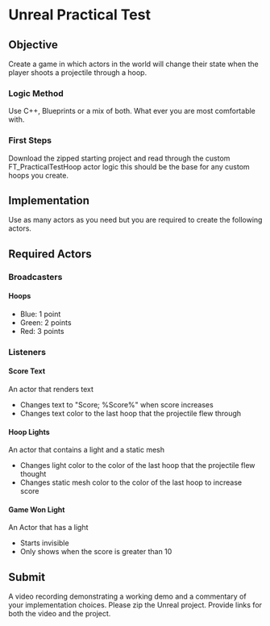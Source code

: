 # Unreal Practical Test

## Objective
Create a game in which actors in the world will change their state when the player shoots a projectile through a hoop.

### Logic Method
Use C++, Blueprints or a mix of both.  What ever you are most comfortable with.

### First Steps
Download the zipped starting project and read through the custom FT_PracticalTestHoop actor logic this should be the base for any custom hoops you create. 

## Implementation
Use as many actors as you need but you are required to create the following actors.

## Required Actors

### Broadcasters
#### Hoops
 - Blue: 1 point
 - Green: 2 points
 - Red: 3 points

### Listeners
#### Score Text
An actor that renders text
 - Changes text to "Score; %Score%" when score increases
 - Changes text color to the last hoop that the projectile flew through

#### Hoop Lights
An actor that contains a light and a static mesh
 - Changes light color to the color of the last hoop that the projectile flew thought
 - Changes static mesh color to the color of the last hoop to increase score

#### Game Won Light
An Actor that has a light
 - Starts invisible
 - Only shows when the score is greater than 10

## Submit
A video recording demonstrating a working demo and a commentary of your implementation choices. Please zip the Unreal project. Provide links for both the video and the project.

